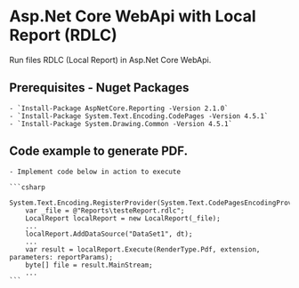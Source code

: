 # Asp.Net Core WebApi with Local Report (RDLC)

Run files RDLC (Local Report) in Asp.Net Core WebApi.
 
## Prerequisites - Nuget Packages

    - `Install-Package AspNetCore.Reporting -Version 2.1.0`
	- `Install-Package System.Text.Encoding.CodePages -Version 4.5.1`
	- `Install-Package System.Drawing.Common -Version 4.5.1`


## Code example to generate PDF.

    - Implement code below in action to execute

    ```csharp
		System.Text.Encoding.RegisterProvider(System.Text.CodePagesEncodingProvider.Instance);	
		var _file = @"Reports\testeReport.rdlc";
		LocalReport localReport = new LocalReport(_file);
		...
		localReport.AddDataSource("DataSet1", dt);
		...
		var result = localReport.Execute(RenderType.Pdf, extension, parameters: reportParams);
		byte[] file = result.MainStream;
		...
    ```